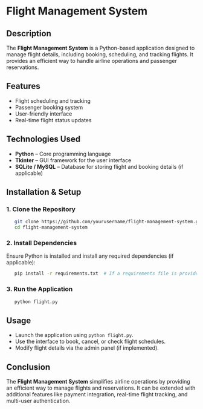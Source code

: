 # Flight Management System

## Description
The **Flight Management System** is a Python-based application designed to manage flight details, including booking, scheduling, and tracking flights. It provides an efficient way to handle airline operations and passenger reservations.

## Features
- Flight scheduling and tracking
- Passenger booking system
- User-friendly interface
- Real-time flight status updates

## Technologies Used
- **Python** – Core programming language
- **Tkinter** – GUI framework for the user interface
- **SQLite / MySQL** – Database for storing flight and booking details (if applicable)

## Installation & Setup
### **1. Clone the Repository**
```sh
   git clone https://github.com/yourusername/flight-management-system.git
   cd flight-management-system
```

### **2. Install Dependencies**
Ensure Python is installed and install any required dependencies (if applicable):
```sh
   pip install -r requirements.txt  # If a requirements file is provided
```

### **3. Run the Application**
```sh
   python flight.py
```

## Usage
- Launch the application using `python flight.py`.
- Use the interface to book, cancel, or check flight schedules.
- Modify flight details via the admin panel (if implemented).

## Conclusion
The **Flight Management System** simplifies airline operations by providing an efficient way to manage flights and reservations. It can be extended with additional features like payment integration, real-time flight tracking, and multi-user authentication.
